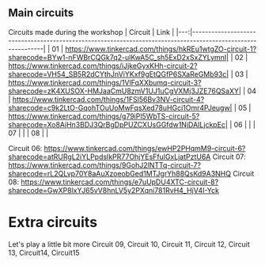 ## Main circuits
Circuits made during the workshop
| Circuit | Link |
|---:|-------------------------------------------------------------------------------------------------------------|
| 01 | https://www.tinkercad.com/things/hkREu1wtgZO-circuit-1?sharecode=BYw1-nFWBrCQGk7q2-ulKwA5C_sh5ExD2xSxZYLymnI|
| 02 | https://www.tinkercad.com/things/iJjkeGyxKHh-circuit-2?sharecode=VH54_SB5R2dCYthJnViYKxf9gEtQGfP6SXaReGMb93c|
| 03 | https://www.tinkercad.com/things/1VlFqXXbumq-circuit-3?sharecode=zK4XUSOX-HMJaaCmU8zmV1UJ1uCgVXMj3JZE76QSaXY|
| 04 | https://www.tinkercad.com/things/1FSl56Bv3NV-circuit-4?sharecode=c9k2LtO-GqohTOuUoMwFqsXed78uHGci1Omr4PJeugw|
| 05 | https://www.tinkercad.com/things/g79iPl5WbTS-circuit-5?sharecode=Xo8AjHn3BDJ3QrBgDpPUZCXUsGGfdw1NjDAILjckpEc|
| 06 | |
| 07 | |
| 08 | |

Circuit 06: https://www.tinkercad.com/things/ewHP2PHqmM9-circuit-6?sharecode=atRURgL2iYLPpdsIkPR77OhjYEsFfulGxLjatPztU6A
Circuit 07: https://www.tinkercad.com/things/9GohJ2lNTTq-circuit-7?sharecode=rL2QLvp70Y8aAuXzoeobGed1MTJgrYh88QsKd9A3NHQ
Circuit 08: https://www.tinkercad.com/things/e7uUpDU4XTC-circuit-8?sharecode=GwXP8lxYJ65vV8hnLV5y2PXqni781RvH4_HjV4I-Yck

# Extra circuits
Let's play a little bit more
Circuit 09, Circuit 10, Circuit 11, Circuit 12, Circuit 13, Circuit14, Circuit15
